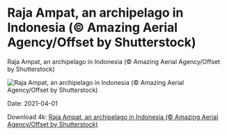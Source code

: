 # Raja Ampat, an archipelago in Indonesia (© Amazing Aerial Agency/Offset by Shutterstock)

Raja Ampat, an archipelago in Indonesia (© Amazing Aerial Agency/Offset by Shutterstock)

![Raja Ampat, an archipelago in Indonesia (© Amazing Aerial Agency/Offset by Shutterstock)](https://bing.com/th?id=OHR.RajaAmpat_EN-US7737563013_UHD.jpg&w=1024&h=576)

Date: 2021-04-01

Download 4k: [Raja Ampat, an archipelago in Indonesia (© Amazing Aerial Agency/Offset by Shutterstock)](https://bing.com/th?id=OHR.RajaAmpat_EN-US7737563013_UHD.jpg)

